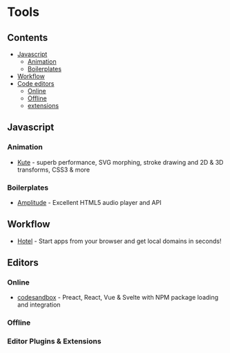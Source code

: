 # Tools

## Contents
* [Javascript](#js)
  * [Animation](#js-anim)
  * [Boilerplates](#js-boilerplates)
* [Workflow](#workflow)
* [Code editors](#editors)
  * [Online](#edit-online)
  * [Offline](#edit-offline)
  * [extensions](#edit-ext)


## Javascript

<h3 id="js-anim">Animation</h3>

* [Kute](https://thednp.github.io/kute.js/) - superb performance, SVG morphing, stroke drawing and 2D & 3D transforms, CSS3 & more

<h3 id="js-boilerplates">Boilerplates</h3>

* [Amplitude](https://521dimensions.com/open-source/amplitudejs) - Excellent HTML5 audio player and API

## Workflow

* [Hotel](https://github.com/typicode/hotel) - Start apps from your browser and get local domains in seconds!

## Editors

<h3 id="edit-online">Online</h3>

* [codesandbox](https://codesandbox.io/) - Preact, React, Vue & Svelte with NPM package loading and integration

<h3 id="edit-offline">Offline</h3>

<h3 id="edit-ext">Editor Plugins & Extensions</h3>
